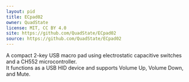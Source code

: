 ```yaml
---
layout: pid
title: ECpad02
owner: QuadState
license: MIT, CC BY 4.0
site: https://github.com/QuadState/ECpad02
source: https://github.com/QuadState/ECpad02
---
```

A compact 2-key USB macro pad using electrostatic capacitive switches and a CH552 microcontroller.  
It functions as a USB HID device and supports Volume Up, Volume Down, and Mute.